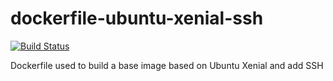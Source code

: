 # dockerfile-ubuntu-xenial-ssh

[![Build Status](https://travis-ci.org/infOpen/dockerfile-ubuntu-xenial-ssh.svg?branch=master)](https://travis-ci.org/infOpen/dockerfile-ubuntu-xenial-ssh)

Dockerfile used to build a base image based on Ubuntu Xenial and add SSH
